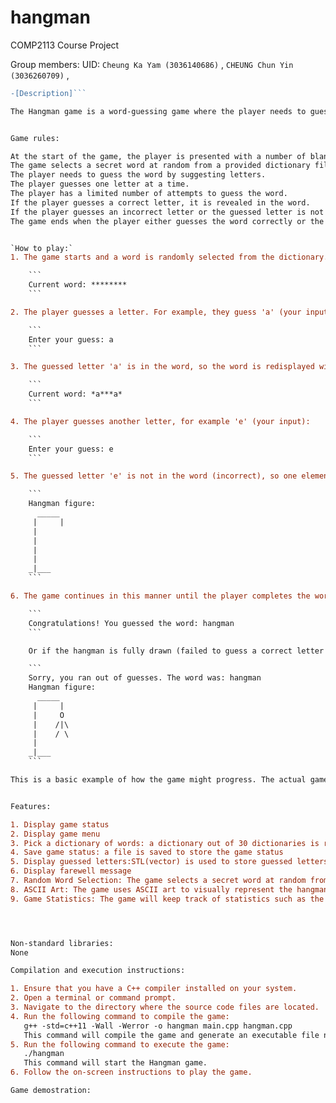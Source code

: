# hangman
COMP2113 Course Project

Group members:
UID: `Cheung Ka Yam (3036140686)` , `CHEUNG Chun Yin (3036260709)` , 




```diff
-[Description]```

The Hangman game is a word-guessing game where the player needs to guess a secret word by suggesting letters within a certain number of attempts. The game features random word selection from a dictionary, ASCII art for the hangman figure, game statistics tracking, and more.


Game rules:

At the start of the game, the player is presented with a number of blank spaces representing the letters of a word.
The game selects a secret word at random from a provided dictionary file.
The player needs to guess the word by suggesting letters.
The player guesses one letter at a time.
The player has a limited number of attempts to guess the word.
If the player guesses a correct letter, it is revealed in the word.
If the player guesses an incorrect letter or the guessed letter is not in the word, the hangman figure is gradually drawn.
The game ends when the player either guesses the word correctly or the hangman figure is complete.


`How to play:`
1. The game starts and a word is randomly selected from the dictionary. For example, let's say the word is "hangman". The player sees a series of asterisks representing the letters of the word:

    ```
    Current word: ********
    ```

2. The player guesses a letter. For example, they guess 'a' (your input):

    ```
    Enter your guess: a
    ```

3. The guessed letter 'a' is in the word, so the word is redisplayed with 'a' in its correct positions:

    ```
    Current word: *a***a*
    ```

4. The player guesses another letter, for example 'e' (your input):

    ```
    Enter your guess: e
    ```

5. The guessed letter 'e' is not in the word (incorrect), so one element of the hangman is drawn:

    ```
    Hangman figure:
      _____
     |     |
     |
     |
     |
     |
    _|___
    ```

6. The game continues in this manner until the player completes the word or the hangman is fully drawn. If the player completes the word (guesses a correct letter successfully within the limited number of attempts):

    ```
    Congratulations! You guessed the word: hangman
    ```

    Or if the hangman is fully drawn (failed to guess a correct letter within the limited number of attempts):

    ```
    Sorry, you ran out of guesses. The word was: hangman
    Hangman figure:
      _____
     |     |
     |     O
     |    /|\
     |    / \
     |
    _|___
    ```

This is a basic example of how the game might progress. The actual game will include more features such as displaying game statistics and more functions will be demonstrated, allowing the player to play multiple games in one session.


Features:

1. Display game status
2. Display game menu
3. Pick a dictionary of words: a dictionary out of 30 dictionaries is randomly chosen
4. Save game status: a file is saved to store the game status
5. Display guessed letters:STL(vector) is used to store guessed letters 
6. Display farewell message
7. Random Word Selection: The game selects a secret word at random from a provided dictionary file, which ensures a different gameplay experience each time.
8. ASCII Art: The game uses ASCII art to visually represent the hangman figure
9. Game Statistics: The game will keep track of statistics such as the number of games played, times the player was hanged, times the player guessed the word, and times the player won.




Non-standard libraries:
None

Compilation and execution instructions:

1. Ensure that you have a C++ compiler installed on your system.
2. Open a terminal or command prompt.
3. Navigate to the directory where the source code files are located.
4. Run the following command to compile the game:
   g++ -std=c++11 -Wall -Werror -o hangman main.cpp hangman.cpp
   This command will compile the game and generate an executable file named "hangman".
5. Run the following command to execute the game:
   ./hangman
   This command will start the Hangman game.
6. Follow the on-screen instructions to play the game.

Game demostration:


